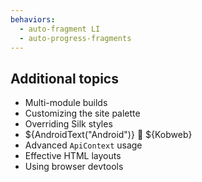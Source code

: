 ```yaml
---
behaviors:
  - auto-fragment LI
  - auto-progress-fragments
---
```


## Additional topics

* Multi-module builds
* Customizing the site palette
* Overriding Silk styles
* ${AndroidText("Android")} 🤝 ${Kobweb}
* Advanced `ApiContext` usage
* Effective HTML layouts
* Using browser devtools
